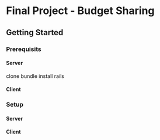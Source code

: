 # Final Project - Budget Sharing

## Getting Started

### Prerequisits

#### Server
clone
bundle install
rails 

#### Client

### Setup

#### Server

#### Client
